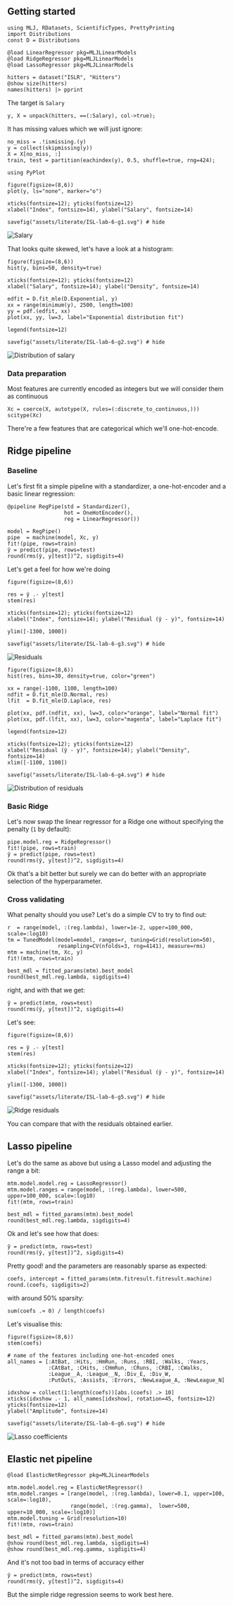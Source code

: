 <!--This file was generated, do not modify it.-->
## Getting started

```julia:ex1
using MLJ, RDatasets, ScientificTypes, PrettyPrinting
import Distributions
const D = Distributions

@load LinearRegressor pkg=MLJLinearModels
@load RidgeRegressor pkg=MLJLinearModels
@load LassoRegressor pkg=MLJLinearModels

hitters = dataset("ISLR", "Hitters")
@show size(hitters)
names(hitters) |> pprint
```

The target is `Salary`

```julia:ex2
y, X = unpack(hitters, ==(:Salary), col->true);
```

It has missing values which we will just ignore:

```julia:ex3
no_miss = .!ismissing.(y)
y = collect(skipmissing(y))
X = X[no_miss, :]
train, test = partition(eachindex(y), 0.5, shuffle=true, rng=424);
```

```julia:ex4
using PyPlot

figure(figsize=(8,6))
plot(y, ls="none", marker="o")

xticks(fontsize=12); yticks(fontsize=12)
xlabel("Index", fontsize=14), ylabel("Salary", fontsize=14)

savefig("assets/literate/ISL-lab-6-g1.svg") # hide
```

![Salary](/assets/literate/ISL-lab-6-g1.svg)

That looks quite skewed, let's have a look at a histogram:

```julia:ex5
figure(figsize=(8,6))
hist(y, bins=50, density=true)

xticks(fontsize=12); yticks(fontsize=12)
xlabel("Salary", fontsize=14); ylabel("Density", fontsize=14)

edfit = D.fit_mle(D.Exponential, y)
xx = range(minimum(y), 2500, length=100)
yy = pdf.(edfit, xx)
plot(xx, yy, lw=3, label="Exponential distribution fit")

legend(fontsize=12)

savefig("assets/literate/ISL-lab-6-g2.svg") # hide
```

![Distribution of salary](/assets/literate/ISL-lab-6-g2.svg)

### Data preparation

Most features are currently encoded as integers but we will consider them as continuous

```julia:ex6
Xc = coerce(X, autotype(X, rules=(:discrete_to_continuous,)))
scitype(Xc)
```

There're a few features that are categorical which we'll one-hot-encode.

## Ridge pipeline
### Baseline

Let's first fit a simple pipeline with a standardizer, a one-hot-encoder and a basic linear regression:

```julia:ex7
@pipeline RegPipe(std = Standardizer(),
                  hot = OneHotEncoder(),
                  reg = LinearRegressor())

model = RegPipe()
pipe  = machine(model, Xc, y)
fit!(pipe, rows=train)
ŷ = predict(pipe, rows=test)
round(rms(ŷ, y[test])^2, sigdigits=4)
```

Let's get a feel for how we're doing

```julia:ex8
figure(figsize=(8,6))

res = ŷ .- y[test]
stem(res)

xticks(fontsize=12); yticks(fontsize=12)
xlabel("Index", fontsize=14); ylabel("Residual (ŷ - y)", fontsize=14)

ylim([-1300, 1000])

savefig("assets/literate/ISL-lab-6-g3.svg") # hide
```

![Residuals](/assets/literate/ISL-lab-6-g3.svg)

```julia:ex9
figure(figsize=(8,6))
hist(res, bins=30, density=true, color="green")

xx = range(-1100, 1100, length=100)
ndfit = D.fit_mle(D.Normal, res)
lfit  = D.fit_mle(D.Laplace, res)

plot(xx, pdf.(ndfit, xx), lw=3, color="orange", label="Normal fit")
plot(xx, pdf.(lfit, xx), lw=3, color="magenta", label="Laplace fit")

legend(fontsize=12)

xticks(fontsize=12); yticks(fontsize=12)
xlabel("Residual (ŷ - y)", fontsize=14); ylabel("Density", fontsize=14)
xlim([-1100, 1100])

savefig("assets/literate/ISL-lab-6-g4.svg") # hide
```

![Distribution of residuals](/assets/literate/ISL-lab-6-g4.svg)

### Basic Ridge

Let's now swap the linear regressor for a Ridge one without specifying the penalty (`1` by default):

```julia:ex10
pipe.model.reg = RidgeRegressor()
fit!(pipe, rows=train)
ŷ = predict(pipe, rows=test)
round(rms(ŷ, y[test])^2, sigdigits=4)
```

Ok that's a bit better but surely we can do better with an appropriate selection of the hyperparameter.

### Cross validating

What penalty should you use? Let's do a simple CV to try  to find out:

```julia:ex11
r  = range(model, :(reg.lambda), lower=1e-2, upper=100_000, scale=:log10)
tm = TunedModel(model=model, ranges=r, tuning=Grid(resolution=50),
                resampling=CV(nfolds=3, rng=4141), measure=rms)
mtm = machine(tm, Xc, y)
fit!(mtm, rows=train)

best_mdl = fitted_params(mtm).best_model
round(best_mdl.reg.lambda, sigdigits=4)
```

right, and  with that we get:

```julia:ex12
ŷ = predict(mtm, rows=test)
round(rms(ŷ, y[test])^2, sigdigits=4)
```

Let's see:

```julia:ex13
figure(figsize=(8,6))

res = ŷ .- y[test]
stem(res)

xticks(fontsize=12); yticks(fontsize=12)
xlabel("Index", fontsize=14); ylabel("Residual (ŷ - y)", fontsize=14)

ylim([-1300, 1000])

savefig("assets/literate/ISL-lab-6-g5.svg") # hide
```

![Ridge residuals](/assets/literate/ISL-lab-6-g5.svg)

You can compare that with the residuals obtained earlier.

## Lasso pipeline

Let's do the same as above but using a Lasso model and adjusting the range a bit:

```julia:ex14
mtm.model.model.reg = LassoRegressor()
mtm.model.ranges = range(model, :(reg.lambda), lower=500, upper=100_000, scale=:log10)
fit!(mtm, rows=train)

best_mdl = fitted_params(mtm).best_model
round(best_mdl.reg.lambda, sigdigits=4)
```

Ok and let's see how that does:

```julia:ex15
ŷ = predict(mtm, rows=test)
round(rms(ŷ, y[test])^2, sigdigits=4)
```

Pretty good! and the parameters are reasonably sparse as expected:

```julia:ex16
coefs, intercept = fitted_params(mtm.fitresult.fitresult.machine)
round.(coefs, sigdigits=2)
```

with around 50% sparsity:

```julia:ex17
sum(coefs .≈ 0) / length(coefs)
```

Let's visualise this:

```julia:ex18
figure(figsize=(8,6))
stem(coefs)

# name of the features including one-hot-encoded ones
all_names = [:AtBat, :Hits, :HmRun, :Runs, :RBI, :Walks, :Years,
             :CAtBat, :CHits, :CHmRun, :CRuns, :CRBI, :CWalks,
             :League__A, :League__N, :Div_E, :Div_W,
             :PutOuts, :Assists, :Errors, :NewLeague_A, :NewLeague_N]

idxshow = collect(1:length(coefs))[abs.(coefs) .> 10]
xticks(idxshow .- 1, all_names[idxshow], rotation=45, fontsize=12)
yticks(fontsize=12)
ylabel("Amplitude", fontsize=14)

savefig("assets/literate/ISL-lab-6-g6.svg") # hide
```

![Lasso coefficients](/assets/literate/ISL-lab-6-g6.svg)

## Elastic net pipeline

```julia:ex19
@load ElasticNetRegressor pkg=MLJLinearModels

mtm.model.model.reg = ElasticNetRegressor()
mtm.model.ranges = [range(model, :(reg.lambda), lower=0.1, upper=100, scale=:log10),
                    range(model, :(reg.gamma),  lower=500, upper=10_000, scale=:log10)]
mtm.model.tuning = Grid(resolution=10)
fit!(mtm, rows=train)

best_mdl = fitted_params(mtm).best_model
@show round(best_mdl.reg.lambda, sigdigits=4)
@show round(best_mdl.reg.gamma, sigdigits=4)
```

And it's not too bad in terms of accuracy either

```julia:ex20
ŷ = predict(mtm, rows=test)
round(rms(ŷ, y[test])^2, sigdigits=4)
```

But the simple ridge regression seems to work best here.

